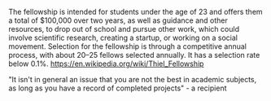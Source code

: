 The fellowship is intended for students under the age of 23 and offers them a total of $100,000 over two years, as well as guidance and other resources, to drop out of school and pursue other work, which could involve scientific research, creating a startup, or working on a social movement. Selection for the fellowship is through a competitive annual process, with about 20–25 fellows selected annually. It has a selection rate below 0.1%. https://en.wikipedia.org/wiki/Thiel_Fellowship

"It isn't in general an issue that you are not the best in academic subjects, as long as you have a record of completed projects" - a recipient